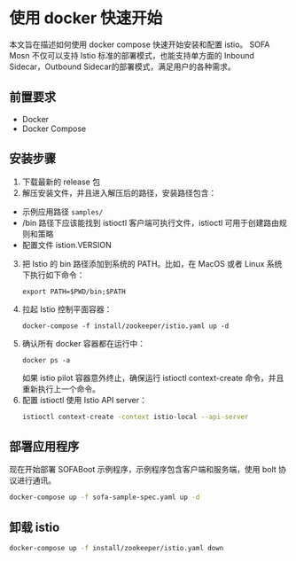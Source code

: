 # 使用 docker 快速开始

本文旨在描述如何使用 docker compose 快速开始安装和配置 istio。
SOFA Mosn 不仅可以支持 Istio 标准的部署模式，也能支持单方面的 Inbound Sidecar，Outbound Sidecar的部署模式，满足用户的各种需求。

## 前置要求

- Docker
- Docker Compose

## 安装步骤

1. 下载最新的 release 包
2. 解压安装文件，并且进入解压后的路径，安装路径包含：
- 示例应用路径 `samples/`
- /bin 路径下应该能找到 istioctl 客户端可执行文件，istioctl 可用于创建路由规则和策略
- 配置文件 istion.VERSION
3. 把 Istio 的 bin 路径添加到系统的 PATH。比如，在 MacOS 或者 Linux 系统下执行如下命令：
    ```SHELL
    export PATH=$PWD/bin;$PATH
    ```
4. 拉起 Istio 控制平面容器：
    ```SHELL
    docker-compose -f install/zookeeper/istio.yaml up -d
    ```
5. 确认所有 docker 容器都在运行中：
    ```SHELL
    docker ps -a
    ```
    如果 istio pilot 容器意外终止，确保运行 istioctl context-create 命令，并且重新执行上一个命令。
6. 配置 istioctl 使用 Istio API server：
    ```bash
    istioctl context-create -context istio-local --api-server
    ```
## 部署应用程序

现在开始部署 SOFABoot 示例程序，示例程序包含客户端和服务端，使用 bolt 协议进行通讯。

```bash
docker-compose up -f sofa-sample-spec.yaml up -d
```

## 卸载 istio

```bash
docker-compose up -f install/zookeeper/istio.yaml down
```